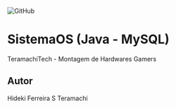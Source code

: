 ![GitHub](https://img.shields.io/github/license/hidekibtw/sistemaOS?style=flat-square)
# SistemaOS (Java - MySQL)
TeramachiTech - Montagem de Hardwares Gamers
## Autor
Hideki Ferreira S Teramachi
